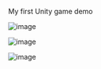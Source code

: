 My first Unity game demo

![image](https://github.com/danhquyen2004/QD_01/assets/129659654/125b5166-8653-4a18-9484-69b6a908d43e)

![image](https://github.com/danhquyen2004/QD_01/assets/129659654/71b99fe3-1fbb-4a81-9916-6da4f52f1591)

![image](https://github.com/danhquyen2004/QD_01/assets/129659654/b523ba1f-d19d-423c-92e3-48a9f2827cf7)

